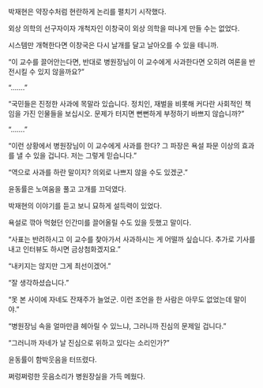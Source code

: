 박재현은 약장수처럼 현란하게 논리를 펼치기 시작했다.

외상 의학의 선구자이자 개척자인 이창국이 외상 의학을 떠나게 만들 수는 없었다.

시스템만 개혁한다면 이창국은 다시 날개를 달고 날아오를 수 있을 테니까.

“이 교수를 끌어안는다면, 반대로 병원장님이 이 교수에게 사과한다면 오히려 여론을 반전시킬 수 있지 않을까요?”

“…….”

“국민들은 진정한 사과에 목말라 있습니다. 정치인, 재벌을 비롯해 커다란 사회적인 책임을 가진 인물들을 보십시오. 문제가 터지면 뻔뻔하게 부정하기 바쁘지 않습니까?”

“…….”

“이런 상황에서 병원장님이 이 교수에게 사과를 한다? 그 파장은 욕설 파문 이상의 효과를 낼 수 있을 겁니다. 저는 그렇게 믿습니다.”

“역으로 사과를 하란 말이지? 의외로 나쁘지 않을 수도 있겠군.”

윤동률은 노여움을 풀고 고개를 끄덕였다.

박재현의 이야기를 듣고 보니 묘하게 설득력이 있었다.

욕설로 깎아 먹혔던 인간미를 끌어올릴 수도 있을 듯했고 말이다.

“사표는 반려하시고 이 교수를 찾아가서 사과하시는 게 어떨까 싶습니다. 추가로 기사를 내고 인터뷰도 하시면 금상첨화겠지요.”

“내키지는 않지만 그게 최선이겠어.”

“잘 생각하셨습니다.”

“못 본 사이에 자네도 잔재주가 늘었군. 이런 조언을 한 사람은 아무도 없었는데 말이야.”

“병원장님 속을 얼마만큼 헤아릴 수 있느냐, 그러니까 진심의 문제일 겁니다.”

“그러니까 자네가 날 진심으로 위하고 있다는 소리인가?”

윤동률이 함박웃음을 터뜨렸다.

쩌렁쩌렁한 웃음소리가 병원장실을 가득 메웠다.